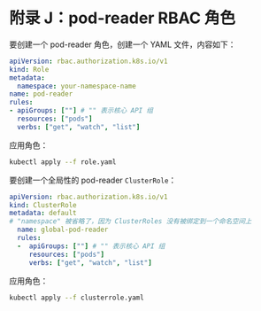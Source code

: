 # 附录 J：pod-reader RBAC 角色

要创建一个 pod-reader 角色，创建一个 YAML 文件，内容如下：

```yaml
apiVersion: rbac.authorization.k8s.io/v1
kind: Role
metadata:
  namespace: your-namespace-name
name: pod-reader
rules:
- apiGroups: [""] # "" 表示核心 API 组
  resources: ["pods"]
  verbs: ["get", "watch", "list"]
```

应用角色：

```sh
kubectl apply --f role.yaml
```

要创建一个全局性的 pod-reader `ClusterRole`：

```yaml
apiVersion: rbac.authorization.k8s.io/v1
kind: ClusterRole
metadata: default
# "namespace" 被省略了，因为 ClusterRoles 没有被绑定到一个命名空间上
  name: global-pod-reader
  rules:
  -  apiGroups: [""] # "" 表示核心 API 组
     resources: ["pods"]
     verbs: ["get", "watch", "list"]
```

应用角色：

```sh
kubectl apply --f clusterrole.yaml
```
